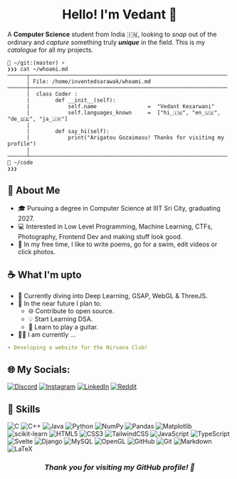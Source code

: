 <h1 align = "center">Hello! I'm Vedant 👋</h1>

A **Computer Science** student from India 🇮🇳, looking to *snap* out of the ordinary and *capture* something truly ***unique*** in the field. This is my *catalogue* for all my projects.

```
📂 ~/git:(master) ⚡
❯❯❯ cat ~/whoami.md
──────┬──────────────────────────────────────────────────────────────
      │ File: /home/inventedsarawak/whoami.md
──────┼──────────────────────────────────────────────────────────────
      |  class Coder :
      |        def __init__(self):
      |            self.name                =  "Vedant Kesarwani"
      |            self.languages_known     =  ["hi_🇮🇳", "en_🇺🇸", "de_🇩🇪", "ja_🇯🇵"]
      |
      |        def say_hi(self):
      |            print("Arigatou Gozaimasu! Thanks for visiting my profile")
      |
──────┴──────────────────────────────────────────────────────────────
📂 ~/code
❯❯❯
```

## 🌟 About Me

- 🎓 Pursuing a degree in Computer Science at IIIT Sri City, graduating 2027.
- 💻 Interested in Low Level Programming, Machine Learning, CTFs, Photography, Frontend Dev and making stuff look good.
- 🎨 In my free time, I like to write poems, go for a swim, edit videos or click photos.

## ☕ What I'm upto

- 🌴 Currently diving into Deep Learning, GSAP, WebGL & ThreeJS.
- 🪸 In the near future I plan to:  
  - 🌐 Contribute to open source.
  - 💡 Start Learning DSA.
  - 🎸 Learn to play a guitar.
- 🧑‍💻 I am currently ...
```yaml
- Developing a website for the Nirvana Club!
```

## 🌐 My Socials:
[![Discord](https://img.shields.io/badge/Discord-%237289DA.svg?logo=discord&logoColor=white)](https://discordapp.com/channels/@me/884513881513402418/) [![Instagram](https://img.shields.io/badge/Instagram-%23E4405F.svg?logo=Instagram&logoColor=white)](https://www.instagram.com/invented_sarawak/) [![LinkedIn](https://img.shields.io/badge/LinkedIn-%230077B5.svg?logo=linkedin&logoColor=white)](https://linkedin.com/in/vedant-kesarwani) [![Reddit](https://img.shields.io/badge/Reddit-%23FF4500.svg?logo=Reddit&logoColor=white)](https://www.reddit.com/user/GeniusVedant/)

## 🤖 Skills
![C](https://img.shields.io/badge/c-%2300599C.svg?style=for-the-badge&logo=c&logoColor=white) 
![C++](https://img.shields.io/badge/c++-%2300599C.svg?style=for-the-badge&logo=c%2B%2B&logoColor=white)
![Java](https://img.shields.io/badge/java-%23ED8B00.svg?style=for-the-badge&logo=openjdk&logoColor=white) 
![Python](https://img.shields.io/badge/python-3670A0?style=for-the-badge&logo=python&logoColor=ffdd54) 
![NumPy](https://img.shields.io/badge/numpy-%23013243.svg?style=for-the-badge&logo=numpy&logoColor=white) 
![Pandas](https://img.shields.io/badge/pandas-%23150458.svg?style=for-the-badge&logo=pandas&logoColor=white) 
![Matplotlib](https://img.shields.io/badge/Matplotlib-%23ffffff.svg?style=for-the-badge&logo=Matplotlib&logoColor=black) 
![scikit-learn](https://img.shields.io/badge/scikit--learn-%23F7931E.svg?style=for-the-badge&logo=scikit-learn&logoColor=white) 
![HTML5](https://img.shields.io/badge/html5-%23E34F26.svg?style=for-the-badge&logo=html5&logoColor=white) 
![CSS3](https://img.shields.io/badge/css3-%231572B6.svg?style=for-the-badge&logo=css3&logoColor=white) 
![TailwindCSS](https://img.shields.io/badge/tailwindcss-%2338B2AC.svg?style=for-the-badge&logo=tailwind-css&logoColor=white) 
![JavaScript](https://img.shields.io/badge/javascript-%23323330.svg?style=for-the-badge&logo=javascript&logoColor=%23F7DF1E) 
![TypeScript](https://img.shields.io/badge/typescript-%23007ACC.svg?style=for-the-badge&logo=typescript&logoColor=white) 
![Svelte](https://img.shields.io/badge/svelte-%23E34F26.svg?style=for-the-badge&logo=svelte&logoColor=white) 
![Django](https://img.shields.io/badge/django-%23092E20.svg?style=for-the-badge&logo=django&logoColor=white) 
![MySQL](https://img.shields.io/badge/mysql-%2300000f.svg?style=for-the-badge&logo=mysql&logoColor=white) ![OpenGL](https://img.shields.io/badge/OpenGL-%23FFFFFF.svg?style=for-the-badge&logo=opengl) 
![GitHub](https://img.shields.io/badge/github-%23121011.svg?style=for-the-badge&logo=github&logoColor=white) 
![Git](https://img.shields.io/badge/git-%23F05033.svg?style=for-the-badge&logo=git&logoColor=white) 
![Markdown](https://img.shields.io/badge/markdown-%23000000.svg?style=for-the-badge&logo=markdown&logoColor=white) 
![LaTeX](https://img.shields.io/badge/latex-%23008080.svg?style=for-the-badge&logo=latex&logoColor=white) 

<!-- ## 🧩 Projects

Here are some of the projects I've worked on:
[Project Name 1]
Description: A brief description of what the project does.
Technologies Used: [List of technologies]
Link: [GitHub Repository Link]
[Project Name 2]

Description: A brief description of what the project does.
Technologies Used: [List of technologies]
Link: [GitHub Repository Link]
[Project Name 3]
Description: A brief description of what the project does.
Technologies Used: [List of technologies]
Link: [GitHub Repository Link] -->

<h3 align = "center"><i>Thank you for visiting my GitHub profile! 🚀</i></h3>

